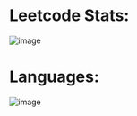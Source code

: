# Leetcode Stats:
![image](https://github.com/messiel12pr/LeetCode/assets/95717805/0ba652fc-3bbd-4460-a116-79fe5a938644)

# Languages:
![image](https://github.com/messiel12pr/LeetCode/assets/95717805/b72a88f0-1f5a-4ac9-90f2-a70028124a28)
